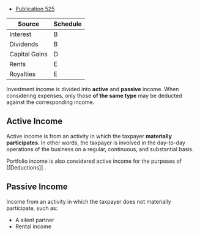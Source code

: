 - [Publication 525](https://www.irs.gov/publications/p550)

|Source|Schedule|
|------|--------|
|Interest|B|
|Dividends|B|
|Capital Gains|D|
|Rents|E|
|Royalties|E|

Investment income is divided into **active** and **passive** income. When considering expenses, only those **of the same type** may be deducted against the corresponding income.

## Active Income

Active income is from an activity in which the taxpayer **materially participates**. In other words, the taxpayer is involved in the day-to-day operations of the business on a regular, continuous, and substantial basis.

Portfolio income is also considered active income for the purposes of [[Deductions]] .

## Passive Income

Income from an activity in which the taxpayer does not materially participate, such as:

- A silent partner
- Rental income